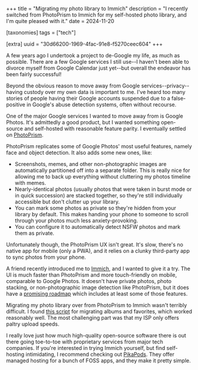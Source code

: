 +++
title = "Migrating my photo library to Immich"
description = "I recently switched from PhotoPrism to Immich for my self-hosted photo library, and I'm quite pleased with it."
date = 2024-11-20

[taxonomies]
tags = ["tech"]

[extra]
uuid = "30d66200-1969-4fac-91e8-f5270ceec604"
+++

A few years ago I undertook a project to de-Google my life, as much as possible.
There are a few Google services I still use--I haven't been able to divorce
myself from Google Calendar just yet--but overall the endeavor has been fairly
successful!

Beyond the obvious reason to move away from Google services--privacy--having
custody over my own data is important to me. I've heard too many stories of
people having their Google accounts suspended due to a false-positive in
Google's abuse detection systems, often without recourse.

One of the major Google services I wanted to move away from is Google Photos.
It's admittedly a good product, but I wanted something open-source and
self-hosted with reasonable feature parity. I eventually settled on
[PhotoPrism](https://www.photoprism.app/).

PhotoPrism replicates some of Google Photos' most useful features, namely face
and object detection. It also adds some new ones, like:

- Screenshots, memes, and other non-photographic images are automatically
  partitioned off into a separate folder. This is really nice for allowing me to
  back up everything without cluttering my photos timeline with memes.
- Nearly-identical photos (usually photos that were taken in burst mode or in
  quick succession) are stacked together, so they're still individually
  accessible but don't clutter up your library.
- You can mark some photos as private so they're hidden from your library by
  default. This makes handing your phone to someone to scroll through your
  photos much less anxiety-provoking.
- You can configure it to automatically detect NSFW photos and mark them as
  private.

Unfortunately though, the PhotoPrism UX isn't great. It's slow, there's no
native app for mobile (only a PWA), and it relies on a clunky third-party app to
sync photos from your phone.

A friend recently introduced me to [Immich](https://immich.app/), and I wanted
to give it a try. The UI is much faster than PhotoPrism and more touch-friendly
on mobile, comparable to Google Photos. It doesn't have private photos, photo
stacking, or non-photographic image detection like PhotoPrism, but it does have
a [promising roadmap](https://immich.app/roadmap/) which includes at least some
of those features.

Migrating my photo library over from PhotoPrism to Immich wasn't terribly
difficult. I found [this script](https://github.com/v411e/ppim-migrator) for
migrating albums and favorites, which worked reasonably well. The most
challenging part was that my ISP only offers paltry upload speeds.

I really love just how much high-quality open-source software there is out there
going toe-to-toe with proprietary services from major tech companies. If you're
interested in trying Immich yourself, but find self-hosting intimidating, I
recommend checking out [PikaPods](https://www.pikapods.com/). They offer managed
hosting for a bunch of FOSS apps, and they make it pretty simple.
